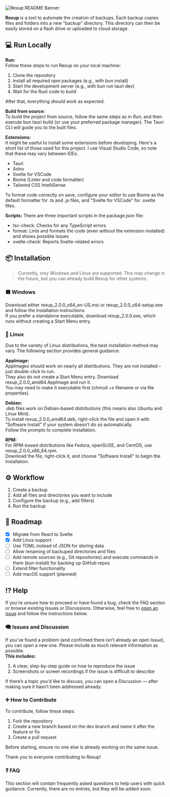 ![Rexup README Banner](https://github.com/user-attachments/assets/a6eb8af0-28e4-410f-9fc0-f5436b6efc04)

**Rexup** is a tool to automate the creation of backups. Each backup copies files and folders into a new "backup" directory. This directory can then be easily stored on a flash drive or uploaded to cloud storage.

## 💻 Run Locally

**Run:**  
Follow these steps to run Rexup on your local machine:

1. Clone the repository  
2. Install all required npm packages (e.g., with bun install)  
3. Start the development server (e.g., with bun run tauri dev)  
4. Wait for the Rust code to build  

After that, everything should work as expected.

**Build from source:**  
To build the project from source, follow the same steps as in *Run*, and then execute bun tauri build (or use your preferred package manager). The Tauri CLI will guide you to the built files.

**Extensions:**  
It might be useful to install some extensions before developing. Here's a short list of those used for this project. I use Visual Studio Code, so note that these may vary between IDEs.

- Tauri  
- Astro  
- Svelte for VSCode  
- Biome (Linter and code formatter)  
- Tailwind CSS IntelliSense  

To format code correctly on save, configure your editor to use Biome as the default formatter for .ts and .js files, and "Svelte for VSCode" for .svelte files.

**Scripts:**
There are three important scripts in the package.json file:

- tsc-check: Checks for any TypeScript errors  
- format: Lints and formats the code (even without the extension installed) and shows possible issues  
- svelte-check: Reports Svelte-related errors  

## 📦 Installation

> Currently, only Windows and Linux are supported. This may change in the future, but you can already build Rexup for other systems.

### 🟦 Windows

Download either rexup_2.0.0_x64_en-US.msi or rexup_2.0.0_x64-setup.exe and follow the installation instructions.  
If you prefer a standalone executable, download rexup_2.0.0.exe, which runs without creating a Start Menu entry.

### 🐧 Linux

Due to the variety of Linux distributions, the best installation method may vary. The following section provides general guidance.

**AppImage:**  
AppImages should work on nearly all distributions. They are not installed – just double-click to run.  
They also do not create a Start Menu entry. Download rexup_2.0.0_amd64.AppImage and run it.  
You may need to make it executable first (chmod +x filename or via file properties).

**Debian:**  
.deb files work on Debian-based distributions (this means also Ubuntu and Linux Mint).  
To install rexup_2.0.0_amd64.deb, right-click the file and open it with "Software Install" if your system doesn’t do so automatically.  
Follow the prompts to complete installation.

**RPM:**  
For RPM-based distributions like Fedora, openSUSE, and CentOS, use rexup_2.0.0_x86_64.rpm.  
Download the file, right-click it, and choose "Software Install" to begin the installation.

## ⚙️ Workflow

1. Create a backup  
2. Add all files and directories you want to include  
3. Configure the backup (e.g., add filters)  
4. Run the backup  

## 🚧 Roadmap

- [x] Migrate from React to Svelte  
- [x] Add Linux support  
- [ ] Use TOML instead of JSON for storing data
- [ ] Allow renaming of backuped directories and files  
- [ ] Add remote sources (e.g., Git repositories) and execute commands in them (bun install) for backing up GitHub repos  
- [ ] Extend filter functionality  
- [ ] Add macOS support (planned)  

## ⁉️ Help

If you're unsure how to proceed or have found a bug, check the FAQ section or browse existing Issues or Discussions. Otherwise, feel free to [open an issue](https://github.com/your-repo/issues) and follow the instructions below.

### 🗨️ Issues and Discussion

If you’ve found a problem (and confirmed there isn’t already an open Issue), you can open a new one. Please include as much relevant information as possible.  
**This includes:**

1. A clear, step-by-step guide on how to reproduce the issue  
2. Screenshots or screen recordings if the issue is difficult to describe  

If there’s a topic you'd like to discuss, you can open a Discussion — after making sure it hasn’t been addressed already.

### ➕️ How to Contribute

To contribute, follow these steps:

1. Fork the repository  
2. Create a new branch based on the dev branch and name it after the feature or fix  
3. Create a pull request  

Before starting, ensure no one else is already working on the same issue.

Thank you to everyone contributing to Rexup!

### ❓ FAQ

This section will contain frequently asked questions to help users with quick guidance. Currently, there are no entries, but they will be added soon.
